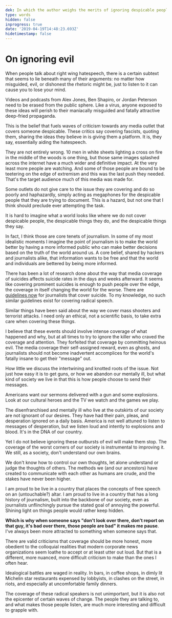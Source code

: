 ```yaml
---
dek: In which the author weighs the merits of ignoring despicable people
type: words
hidden: false
inprogress: true
date: '2019-04-19T14:48:23.693Z'
hidetimestamp: false
---
```


# On ignoring evil
When people talk about right wing hatespeech, there is a certain subtext that seems to lie beneath many of their arguments: no matter how misguided, evil, or dishonest the rhetoric might be, just to listen to it can cause you to lose your mind. 

Videos and podcasts from Alex Jones, Ben Shapiro, or Jordan Peterson need to be erased from the public sphere. Like a virus, anyone exposed to these ideas will perish to their maniacally misguided and fatally attractive deep-fried propaganda. 

This is the belief that fuels waves of criticism towards any media outlet that covers someone despicable. These critics say covering fascists, quoting them, sharing the ideas they believe in is giving them a platform. It is, they say, essentially aiding the hatespeech. 

They are not entirely wrong. 10 men in white sheets lighting a cross on fire in the middle of the woods is one thing, but those same images splashed across the internet have a much wider and definitive impact. At the very least more people are watching. And some of those people are bound to be teetering on the edge of extremism and this was the last push they needed. That's the target audience much of this media was made for. 

Some outlets do not give care to the issue they are covering and do so poorly and haphazardly, simply acting as megaphones for the despicable people that they are trying to document. This is a hazard, but not one that I think should preclude ever attempting the task. 

It is hard to imagine what a world looks like where we do not cover despicable people, the despicable things they do, and the despicable things they say. 

In fact, I think those are core tenets of journalism. In some of my most idealistic moments I imagine the point of journalism is to make the world better by having a more informed public who can make better decisions based on the truth of the world around us. A core belief, shared by hackers and journalists alike, that information wants to be free and that the world and individuals are bettered by being more informed. 

There has been a lot of research done about the way that media coverage of suicides affects suicide rates in the days and weeks afterward. It seems like covering prominent suicides is enough to push people over the edge, the coverage in itself changing the world for the worse. There are [guidelines now](https://www.nami.org/Blogs/NAMI-Blog/June-2018/Why-Suicide-Reporting-Guidelines-Matter) for journalists that cover suicide. To my knowledge, no such similar guidelines exist for covering radical speech. 

Similar things have been said about the way we cover mass shooters and terrorist attacks. I need only an ethical, not a scientific basis, to take extra care when covering these things. 

I believe that these events should involve intense coverage of what happened and why, but at all times to try to ignore the killer who craved the coverage and attention. They forfeited that coverage by committing heinous evil. The media coverage their self-assigned reward, even as ghosts, and journalists should not become inadvertent accomplices for the world's fatally insane to get their "message" out. 

How little we discuss the intertwining and knotted roots of the issue. Not just how easy it is to get guns, or how we abandon our mentally ill, but what kind of society we live in that this is how people choose to send their messages. 

Americans want our sermons delivered with a gun and some explosions. Look at our cultural heroes and the TV we watch and the games we play. 

The disenfranchised and mentally ill who live at the outskirts of our society are not ignorant of our desires. They have had their pain, pleas, and desperation ignored on a daily basis. America is not well attuned to listen to messages of desperation, but we listen loud and intently to explosions and blood. It's in the DNA of our country. 

Yet I do not believe ignoring these outbursts of evil will make them stop. The coverage of the worst corners of our society is instrumental to improving it. We still, as a society, don't understand our own brains. 

We don't know how to control our own thoughts, let alone understand or judge the thoughts of others. The methods we (and our ancestors) have created to communicate with each other as humans are crude, and the stakes have never been higher. 

I am proud to be live in a country that places the concepts of free speech on an (untouchable?) altar. I am proud to live in a country that has a long history of journalism, built into the backbone of our society, even as journalists unflinchingly pursue the stated goal of annoying the powerful. Shining light on things people would rather keep hidden. 

**Which is why when someone says "don't look over there, don't report on that guy, it's bad over there, those people are bad" it makes me pause**. I've always been more attracted to something when someone says that. 

There are valid criticisms that coverage should be more honest, more obedient to the colloquial realities that modern corporate news organizations seem loathe to accept or at least utter out loud. But that is a different, more nuanced, more difficult criticism to make than the ones I often hear. 

Idealogical battles are waged in reality. In bars, in coffee shops, in dimly lit Michelin star restaurants expensed by lobbyists, in clashes on the street, in riots, and especially at uncomfortable family dinners. 

The coverage of these radical speakers is not unimportant, but it is also not the epicenter of certain waves of change. The people they are talking to, and what makes those people listen, are much more interesting and difficult to grapple with. 

